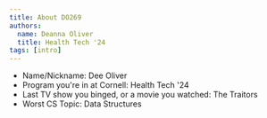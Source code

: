 ```yaml
---
title: About DO269
authors:
  name: Deanna Oliver
  title: Health Tech '24
tags: [intro]
---
```


- Name/Nickname: Dee Oliver
- Program you're in at Cornell: Health Tech '24
- Last TV show you binged, or a movie you watched: The Traitors
- Worst CS Topic: Data Structures
